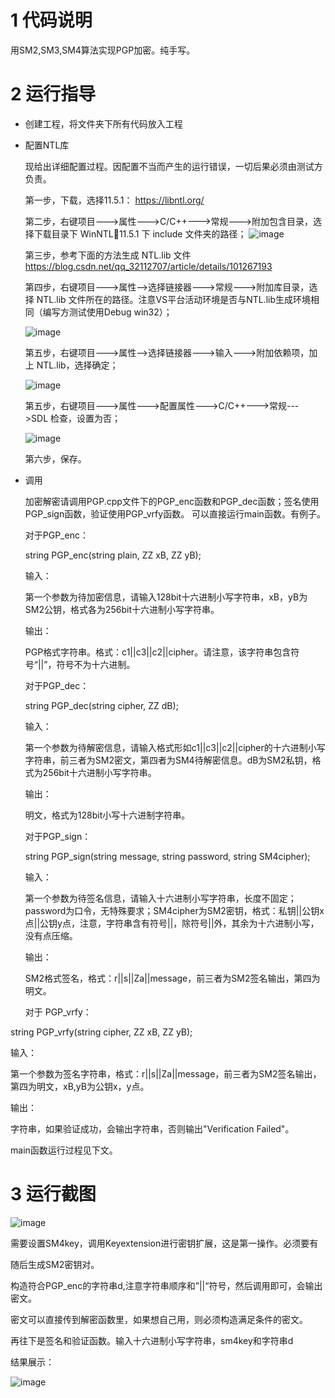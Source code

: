 # 1 代码说明

用SM2,SM3,SM4算法实现PGP加密。纯手写。

# 2 运行指导
- 创建工程，将文件夹下所有代码放入工程

- 配置NTL库

  现给出详细配置过程。因配置不当而产生的运行错误，一切后果必须由测试方负责。
  
  第一步，下载，选择11.5.1：
  [https://libntl.org/ ](https://libntl.org/download.html)
  
  第二步，右键项目--->属性--->C/C++--->常规--->附加包含目录，选择下载目录下 WinNTL11.5.1 下 include 文件夹的路径；
  ![image](https://raw.githubusercontent.com/Pozsk209/automatic-octo-tribble/main/pic/p1.png)
  
  第三步，参考下面的方法生成 NTL.lib 文件
  https://blog.csdn.net/qq_32112707/article/details/101267193
  
  第四步，右键项目--->属性-->选择链接器--->常规--->附加库目录，选择 NTL.lib 文件所在的路径。注意VS平台活动环境是否与NTL.lib生成环境相同（编写方测试使用Debug win32）；
  
  ![image](https://raw.githubusercontent.com/Pozsk209/automatic-octo-tribble/main/pic/p2.png)

  
  第五步，右键项目--->属性-->选择链接器--->输入--->附加依赖项，加上 NTL.lib，选择确定；
  
  ![image](https://raw.githubusercontent.com/Pozsk209/automatic-octo-tribble/main/pic/p3.png)
  
  第五步，右键项目--->属性--->配置属性--->C/C++--->常规--->SDL 检查，设置为否；
    
  ![image](https://raw.githubusercontent.com/Pozsk209/automatic-octo-tribble/main/pic/p4.png)

  第六步，保存。
  
- 调用

  加密解密请调用PGP.cpp文件下的PGP_enc函数和PGP_dec函数；签名使用PGP_sign函数，验证使用PGP_vrfy函数。 可以直接运行main函数。有例子。
  
  对于PGP_enc：
  
  string PGP_enc(string plain, ZZ xB, ZZ yB); 
  
  输入：
  
  第一个参数为待加密信息，请输入128bit十六进制小写字符串，xB，yB为SM2公钥，格式各为256bit十六进制小写字符串。 
  
  输出：
  
  PGP格式字符串。格式：c1||c3||c2||cipher。请注意，该字符串包含符号“||”，符号不为十六进制。
  
  对于PGP_dec：
  
  string PGP_dec(string cipher, ZZ dB); 
  
  输入：
  
  第一个参数为待解密信息，请输入格式形如c1||c3||c2||cipher的十六进制小写字符串，前三者为SM2密文，第四者为SM4待解密信息。dB为SM2私钥，格式为256bit十六进制小写字符串。 
  
  输出：
  
  明文，格式为128bit小写十六进制字符串。

  对于PGP_sign：
  
  string PGP_sign(string message, string password, string SM4cipher);
  
  输入：
  
  第一个参数为待签名信息，请输入十六进制小写字符串，长度不固定；password为口令，无特殊要求；SM4cipher为SM2密钥，格式：私钥||公钥x点||公钥y点，注意，字符串含有符号||，除符号||外，其余为十六进制小写，没有点压缩。 
  
  输出：
  
  SM2格式签名，格式：r||s||Za||message，前三者为SM2签名输出，第四为明文。
  
  对于 PGP_vrfy：
  
string PGP_vrfy(string cipher, ZZ xB, ZZ yB);
  
  输入：
  
  第一个参数为签名字符串，格式：r||s||Za||message，前三者为SM2签名输出，第四为明文，xB,yB为公钥x，y点。 
  
  输出：
  
  字符串，如果验证成功，会输出字符串，否则输出"Verification Failed"。
  
  main函数运行过程见下文。

# 3 运行截图

![image](https://raw.githubusercontent.com/Pozsk209/automatic-octo-tribble/main/pic/PGP_1.PNG)

需要设置SM4key，调用Keyextension进行密钥扩展，这是第一操作。必须要有

随后生成SM2密钥对。

构造符合PGP_enc的字符串d,注意字符串顺序和”||“符号，然后调用即可，会输出密文。

密文可以直接传到解密函数里，如果想自己用，则必须构造满足条件的密文。

再往下是签名和验证函数。输入十六进制小写字符串，sm4key和字符串d

结果展示：

![image](https://raw.githubusercontent.com/Pozsk209/automatic-octo-tribble/main/pic/PGP_2.PNG)
